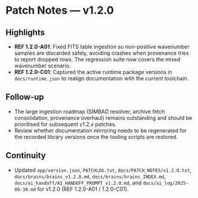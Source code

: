 # Patch Notes — v1.2.0

## Highlights
- **REF 1.2.0-A01**: Fixed FITS table ingestion so non-positive wavenumber samples are discarded safely, avoiding crashes when provenance tries to report dropped rows. The regression suite now covers the mixed wavenumber scenario.
- **REF 1.2.0-C01**: Captured the active runtime package versions in `docs/runtime.json` to realign documentation with the current toolchain.

## Follow-up
- The large ingestion roadmap (SIMBAD resolver, archive fetch consolidation, provenance overhaul) remains outstanding and should be prioritised for subsequent v1.2.x patches.
- Review whether documentation mirroring needs to be regenerated for the recorded library versions once the tooling scripts are restored.

## Continuity
- Updated `app/version.json`, `PATCHLOG.txt`, `docs/PATCH_NOTES/v1.2.0.txt`, `docs/brains/brains_v1.2.0.md`, `docs/brains/brains_INDEX.md`, `docs/ai_handoff/AI_HANDOFF_PROMPT_v1.2.0.md`, and `docs/ai_log/2025-09-30.md` for v1.2.0 (REF 1.2.0-A01 / 1.2.0-C01).

